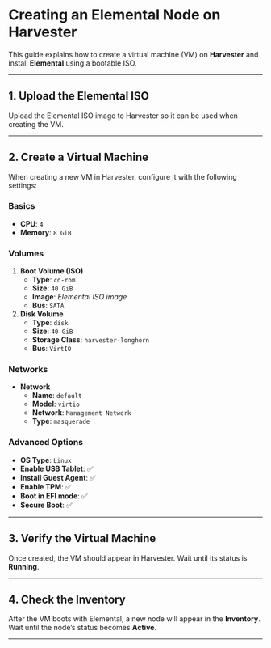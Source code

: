# Creating an Elemental Node on Harvester

This guide explains how to create a virtual machine (VM) on **Harvester** and install **Elemental** using a bootable ISO.

---

## 1. Upload the Elemental ISO
Upload the Elemental ISO image to Harvester so it can be used when creating the VM.

---

## 2. Create a Virtual Machine
When creating a new VM in Harvester, configure it with the following settings:

### **Basics**
- **CPU**: `4`
- **Memory**: `8 GiB`

### **Volumes**
1. **Boot Volume (ISO)**
   - **Type**: `cd-rom`
   - **Size**: `40 GiB`
   - **Image**: *Elemental ISO image*
   - **Bus**: `SATA`
2. **Disk Volume**
   - **Type**: `disk`
   - **Size**: `40 GiB`
   - **Storage Class**: `harvester-longhorn`
   - **Bus**: `VirtIO`

### **Networks**
- **Network**
  - **Name**: `default`
  - **Model**: `virtio`
  - **Network**: `Management Network`
  - **Type**: `masquerade`

### **Advanced Options**
- **OS Type**: `Linux`
- **Enable USB Tablet**: ✅
- **Install Guest Agent**: ✅
- **Enable TPM**: ✅
- **Boot in EFI mode**: ✅
- **Secure Boot**: ✅

---

## 3. Verify the Virtual Machine
Once created, the VM should appear in Harvester. Wait until its status is **Running**.

---

## 4. Check the Inventory
After the VM boots with Elemental, a new node will appear in the **Inventory**.  
Wait until the node’s status becomes **Active**.

---